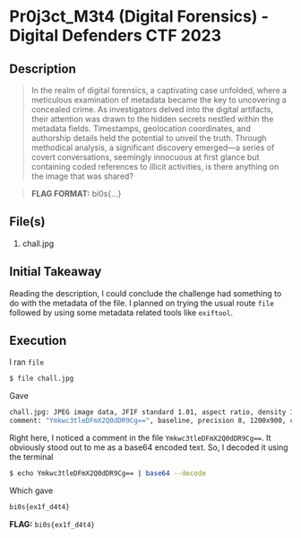 # Pr0j3ct_M3t4 (Digital Forensics) - Digital Defenders CTF 2023

## Description
> In the realm of digital forensics, a captivating case unfolded, where a meticulous examination of metadata became the key to uncovering a concealed crime. As investigators delved into the digital artifacts, their attention was drawn to the hidden secrets nestled within the metadata fields. Timestamps, geolocation coordinates, and authorship details held the potential to unveil the truth. Through methodical analysis, a significant discovery emerged—a series of covert conversations, seemingly innocuous at first glance but containing coded references to illicit activities, is there anything on the image that was shared?

> **FLAG FORMAT:** bi0s{...}

## File(s)
1. chall.jpg

## Initial Takeaway
Reading the description, I could conclude the challenge had something to do with the metadata of the file. I planned on trying the usual route `file` followed by using some metadata related tools like `exiftool`.

## Execution
I ran `file`
```bash
$ file chall.jpg
```
Gave
```bash
chall.jpg: JPEG image data, JFIF standard 1.01, aspect ratio, density 1x1, segment length 16,
comment: "Ymkwc3tleDFmX2Q0dDR9Cg==", baseline, precision 8, 1200x900, components 3
```
Right here, I noticed a comment in the file `Ymkwc3tleDFmX2Q0dDR9Cg==`. It obviously stood out to me as a base64 encoded text.
So, I decoded it using the terminal
```bash
$ echo Ymkwc3tleDFmX2Q0dDR9Cg== | base64 --decode
```
Which gave
```bash
bi0s{ex1f_d4t4}
```

**FLAG:** `bi0s{ex1f_d4t4}`
